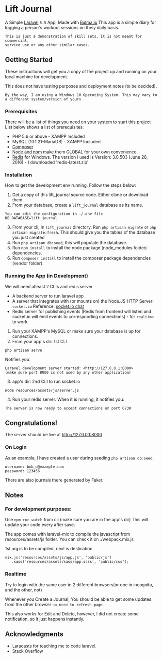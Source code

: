 # Lift Journal

A Simple [Laravel](https://laravel.com/) `5.5` App, Made with [Bulma.io](https://bulma.io)
This app is a simple diary for logging a person's workout sessions on theiy daily basis.

```
This is just a demonstration of skill sets, it is not meant for commercial, 
service use or any other similar cases.
```

## Getting Started

These instructions will get you a copy of the project up and running on your local machine for development.

This does not have testing purposes and deployment notes (to be decided).

`By the way, I am using a Windows 10 Operating System. This may vary to a different system/version of yours`

### Prerequisites

There will be a list of things you need on your system to start this project
List below shows a list of prerequisites:


* PHP 5.6 or above                - XAMPP Included
* MySQL (10.1.21-MariaDB)         - XAMPP Included
* [Composer](https://getcomposer.org/download/)   
* [Node and npm](https://nodejs.org/en/download/) make them GLOBAL for your own convenience
* [Redis](https://github.com/ServiceStack/redis-windows) for Windows. The version I used is Version: 3.0.503 (June 28, 2016) - I downloaded 'redis-latest.zip'


### Installation

How to get the development env running.
Follow the steps below:

1. Get a copy of this lift_journal source code. Either clone or download them.
2. From your database, create a `lift_journal` database as its name.
```
You can edit the configuration in ./.env file
DB_DATABASE=lift_journal
```
3. From your cli, in `lift_journal` directory, Run `php artisan migrate` or `php artisan migrate:fresh`. This should give you the tables of the database you just created
4. Run `php artisan db:seed`, this will populate the database.
5. Run `npm install` to install the node package (node_modules folder) dependencies.
6. Run `composer install` to install the composer package dependencies (vendor folder).

### Running the App (in Development)

We will need atleast 2 CLIs and redis server

* A backend server to run laravel app
* A server that integrates with (or mounts on) the Node.JS HTTP Server: `socket.io` Reference: [socket.io chat](https://socket.io/get-started/chat/)
* Redis server for publishing events (Redis from frontend will listen and socket.io will emit events to corresponding connections) - for `realtime` to work.

1. Run your XAMPP's MySQL or make sure your database is up for connections.
2. From your app's dir: 1st CLI 
```
php artisan serve
```

Notifies you: 
```
Laravel development server started: <http://127.0.0.1:8000> 
(make sure port 8000 is not used by any other application)
```
3. app's dir: 2nd CLI to run socket.io
```
node resources/assets/js/server.js
```
4. Run your redis server. When it is running, it notifies you:
```
The server is now ready to accept connections on port 6739
```

## Congratulations!
The server should be live at http://127.0.0.1:8000 

### On Login
As an example, I have created a user during seeding `php artisan db:seed`.
```
username: bob_d@example.com
password: 123456
```

There are also journals there generated by Faker.

## Notes

### For development purposes:

Use `npm run watch` from cli (make sure you are in the app's dir)
This will update your code every after save.

The app comes with laravel-mix to compile the javascript from resources/assets/js folder. You can check it on ./webpack.mix.js

1st arg is to be compiled, next is destination.
```
mix.js('resources/assets/js/app.js', 'public/js')
   .sass('resources/assets/sass/app.scss', 'public/css');
```

### Realtime

Try to login with the same user in 2 different browsers(or one in incognito, and the other, not)

Whenever you Create a Journal,
You should be able to get some updates from the other browser `no need to refresh page`.

This also works for Edit and Delete, however, I did not create some notification, so it just happens instantly.

## Acknowledgments

* [Laracasts](https://laracasts.com/) for teaching me to code laravel.
* Stack Overflow
